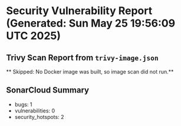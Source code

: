 # Security Vulnerability Report (Generated: Sun May 25 19:56:09 UTC 2025)


## Trivy Scan Report from `trivy-image.json`
** Skipped: No Docker image was built, so image scan did not run.**

## SonarCloud Summary
* bugs: 1
* vulnerabilities: 0
* security_hotspots: 2
